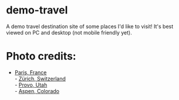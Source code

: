 # demo-travel
A demo travel destination site of some places I'd like to visit! It's best viewed on PC and desktop (not mobile friendly yet). 

# Photo credits:
- [Paris, France](https://www.pexels.com/photo/the-eiffel-tower-in-paris-4173679/)
<br> - [Zürich, Switzerland](https://www.pexels.com/photo/city-water-building-bridge-4857651/)
<br> - [Provo, Utah](https://www.pexels.com/photo/utah-state-line-sign-under-blue-sky-11183986/)
<br> - [Aspen, Colorado](https://www.chicagomag.com/Chicago-Magazine/January-2015/Winter-Travel-2015-Aspen-Colorado/)
